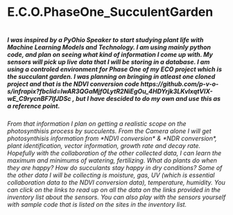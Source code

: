 # E.C.O.PhaseOne_SucculentGarden<h1>

  <h5> I was inspired by a PyOhio Speaker to start studying plant life with Machine
  Learning Models and Technology. I am using mainly python code, and plan on seeing what 
   kind of information I come up with. My sensors will pick up live data that I will be storing
   in a database. I am using a controled environment for Phase One of my ECO project which is 
  the succulant garden. I was planning on bringing in atleast one cloned project and that is the NDVI conversion 
  code https://github.com/p-v-o-s/infrapix?fbclid=IwAR3QGaMjfOLytR2NiEgOu_4HDYrjk3LKvlxqtVIX-wE_C9rycnBF7lfJDSc , but I have descided to do my own and use this as a reference point.<h5>
  
<h6> From that information I plan on getting a realistic scope on the photosynthisis process by succulents. From the Camera alone
  I will get photosynthisis information from *NDVI conversion* & *NDR conversion*, plant identification, vector information, growth rate and decay rate. Hopefully with the collaboration of the other collected data, I can learn the maximum and minimums of watering, fertilizing. What do plants do when they are happy? How do succulants stay happy in dry conditions? Some of the other data I will be collecting is moisture, gas, UV (which is essential collaboration data to the NDVI conversion data), temperature, humidity. You can click on the links to read up on all the data on the links provided in the inventory list about the sensors. You can also play with the sensors yourself with sample code that is listed on the sites in the inventory list. <h6>
  
